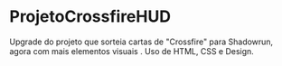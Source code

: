# ProjetoCrossfireHUD
 Upgrade do projeto que sorteia cartas de "Crossfire" para Shadowrun, agora com mais elementos visuais . Uso de HTML, CSS e Design.
